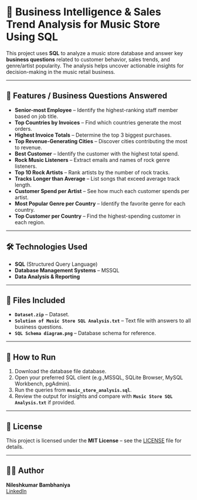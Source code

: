 # 🎵 Business Intelligence & Sales Trend Analysis for Music Store Using SQL

This project uses **SQL** to analyze a music store database and answer key **business questions** related to customer behavior, sales trends, and genre/artist popularity. The analysis helps uncover actionable insights for decision-making in the music retail business.

---

## 🚀 Features / Business Questions Answered
- **Senior-most Employee** – Identify the highest-ranking staff member based on job title.
- **Top Countries by Invoices** – Find which countries generate the most orders.
- **Highest Invoice Totals** – Determine the top 3 biggest purchases.
- **Top Revenue-Generating Cities** – Discover cities contributing the most to revenue.
- **Best Customer** – Identify the customer with the highest total spend.
- **Rock Music Listeners** – Extract emails and names of rock genre listeners.
- **Top 10 Rock Artists** – Rank artists by the number of rock tracks.
- **Tracks Longer than Average** – List songs that exceed average track length.
- **Customer Spend per Artist** – See how much each customer spends per artist.
- **Most Popular Genre per Country** – Identify the favorite genre for each country.
- **Top Customer per Country** – Find the highest-spending customer in each region.

---

## 🛠 Technologies Used
- **SQL** (Structured Query Language)
- **Database Management Systems** – MSSQL
- **Data Analysis & Reporting**

---

## 📂 Files Included
- **`Dataset.zip`** – Dataset.
- **`Solution of Music Store SQL Analysis.txt`** – Text file with answers to all business questions.
- **`SQL Schema diagram.png`** – Database schema for reference.

---

## 🔗 How to Run
1. Download the database file database.
2. Open your preferred SQL client (e.g.,MSSQL, SQLite Browser, MySQL Workbench, pgAdmin).
3. Run the queries from **`music_store_analysis.sql`**.
4. Review the output for insights and compare with **`Music Store SQL Analysis.txt`** if provided.

---

## 📄 License
This project is licensed under the **MIT License** – see the [LICENSE](LICENSE) file for details.

---

## 👨‍💻 Author
**Nileshkumar Bambhaniya**  
[LinkedIn](www.linkedin.com/in/nileshbambhaniyaa)

